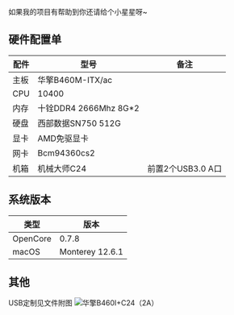 如果我的项目有帮助到你还请给个小星星呀~

## 硬件配置单


|配件|型号|备注|
--- | ---|---
|主板|华擎B460M-ITX/ac||
|CPU|10400|
|内存|十铨DDR4 2666Mhz 8G*2||
|硬盘|西部数据SN750 512G|
|显卡|AMD免驱显卡||
|网卡|Bcm94360cs2||
|机箱|机械大师C24|前置2个USB3.0 A口|

## 系统版本
|类型|版本|
--- | ---
|OpenCore|0.7.8| 
|macOS| Monterey 12.6.1|

## 其他
USB定制见文件附图
![华擎B460I+C24（2A）](https://github.com/ZhuyuNtzh/Hackintosh-EFI-AsrockB460M-ITXac/assets/115443114/e22a391f-8b0b-4563-9ce4-f703b173aa8b)
